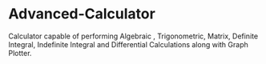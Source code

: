 # Advanced-Calculator
Calculator capable of performing Algebraic , Trigonometric, Matrix, Definite Integral, Indefinite Integral and Differential Calculations along with Graph Plotter.
